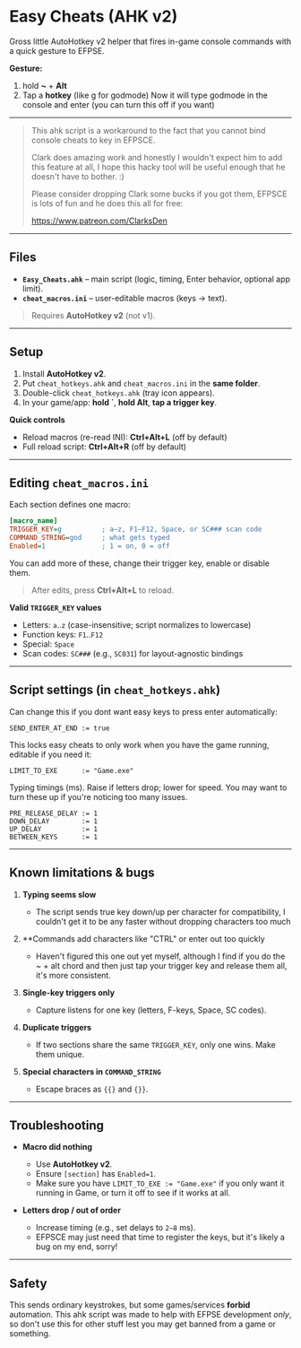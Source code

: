 # Easy Cheats (AHK v2)

Gross little AutoHotkey v2 helper that fires in-game console commands with a quick gesture to EFPSE.  

**Gesture:** 
1. hold **~** + **Alt**
2. Tap a **hotkey** (like g for godmode)
   Now it will type godmode in the console and enter (you can turn this off if you want)
   
---

>This ahk script is a workaround to the fact that you cannot bind console cheats to key in EFPSCE.
>
>Clark does amazing work and honestly I wouldn't expect him to add this feature at all,
>I hope this hacky tool will be useful enough that he doesn't have to bother. :)
>
>Please consider dropping Clark some bucks if you got them, EFPSCE is lots of fun and he does this all for free:
>
>https://www.patreon.com/ClarksDen

---

## Files

- **`Easy_Cheats.ahk`** – main script (logic, timing, Enter behavior, optional app limit).
- **`cheat_macros.ini`** – user-editable macros (keys → text).

> Requires **AutoHotkey v2** (not v1).

---

## Setup

1. Install **AutoHotkey v2**.
2. Put `cheat_hotkeys.ahk` and `cheat_macros.ini` in the **same folder**.
3. Double-click `cheat_hotkeys.ahk` (tray icon appears).
4. In your game/app: **hold `**, **hold Alt**, **tap a trigger key**.

**Quick controls**
- Reload macros (re-read INI): **Ctrl+Alt+L** (off by default)
- Full reload script: **Ctrl+Alt+R** (off by default)


---

## Editing `cheat_macros.ini`

Each section defines one macro:

```ini
[macro_name]
TRIGGER_KEY=g          ; a–z, F1–F12, Space, or SC### scan code
COMMAND_STRING=god     ; what gets typed
Enabled=1              ; 1 = on, 0 = off
```

You can add more of these, change their trigger key, enable or disable them.

> After edits, press **Ctrl+Alt+L** to reload.

**Valid `TRIGGER_KEY` values**

- Letters: `a`..`z` (case-insensitive; script normalizes to lowercase)  
- Function keys: `F1`..`F12`  
- Special: `Space`  
- Scan codes: `SC###` (e.g., `SC031`) for layout-agnostic bindings

---

## Script settings (in `cheat_hotkeys.ahk`)

Can change this if you dont want easy keys to press enter automatically:
```ahk
SEND_ENTER_AT_END := true
```

This locks easy cheats to only work when you have the game running, editable if you need it:
```ahk
LIMIT_TO_EXE      := "Game.exe"
```

Typing timings (ms). Raise if letters drop; lower for speed. You may want to turn these up if you're noticing too many issues.
```ahk
PRE_RELEASE_DELAY := 1
DOWN_DELAY        := 1
UP_DELAY          := 1
BETWEEN_KEYS      := 1
```

---

## Known limitations & bugs

1) **Typing seems slow**  
   - The script sends true key down/up per character for compatibility, I couldn't get it to be any faster without dropping characters too much
  
2) **Commands add characters like "CTRL" or enter out too quickly
   - Haven't figured this one out yet myself, although I find if you do the ~ + alt chord and then just tap your trigger key and release them all, it's more consistent.

4) **Single-key triggers only**  
   - Capture listens for one key (letters, F-keys, Space, SC codes).

5) **Duplicate triggers**  
   - If two sections share the same `TRIGGER_KEY`, only one wins. Make them unique.

6) **Special characters in `COMMAND_STRING`**  
   - Escape braces as `{{}` and `{}}`.  


---

## Troubleshooting

- **Macro did nothing**
  - Use **AutoHotkey v2**.
  - Ensure `[section]` has `Enabled=1`.
  - Make sure you have `LIMIT_TO_EXE := "Game.exe"` if you only want it running in Game, or turn it off to see if it works at all.

- **Letters drop / out of order**
  - Increase timing (e.g., set delays to `2–8` ms).  
  - EFPSCE may just need that time to register the keys, but it's likely a bug on my end, sorry!


---

## Safety

This sends ordinary keystrokes, but some games/services **forbid** automation. This ahk script was made to help with EFPSE development *only*, so don't use this for other stuff lest you may get banned from a game or something.

